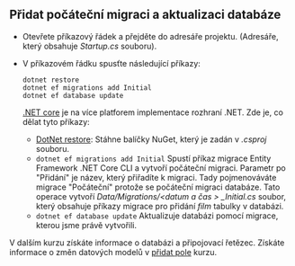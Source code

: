 ## <a name="add-initial-migration-and-update-the-database"></a>Přidat počáteční migraci a aktualizaci databáze

* Otevřete příkazový řádek a přejděte do adresáře projektu. (Adresáře, který obsahuje *Startup.cs* souboru).

* V příkazovém řádku spusťte následující příkazy:

  ```console
  dotnet restore
  dotnet ef migrations add Initial
  dotnet ef database update
  ```

  [.NET core](/dotnet/core/tools/index) je na více platforem implementace rozhraní .NET. Zde je, co dělat tyto příkazy:

  * [DotNet restore](/dotnet/core/tools/dotnet-restore): Stáhne balíčky NuGet, který je zadán v *.csproj* souboru.
  * `dotnet ef migrations add Initial` Spustí příkaz migrace Entity Framework .NET Core CLI a vytvoří počáteční migraci. Parametr po "Přidání" je název, který přiřadíte k migraci. Tady pojmenováváte migrace "Počáteční" protože se počáteční migraci databáze. Tato operace vytvoří *Data/Migrations/\<datum a čas > _Initial.cs* soubor, který obsahuje příkazy migrace pro přidání *film* tabulky v databázi.
  * `dotnet ef database update`  Aktualizuje databázi pomocí migrace, kterou jsme právě vytvořili.

V dalším kurzu získáte informace o databázi a připojovací řetězec. Získáte informace o změn datových modelů v [přidat pole](xref:tutorials/first-mvc-app/new-field) kurzu.

